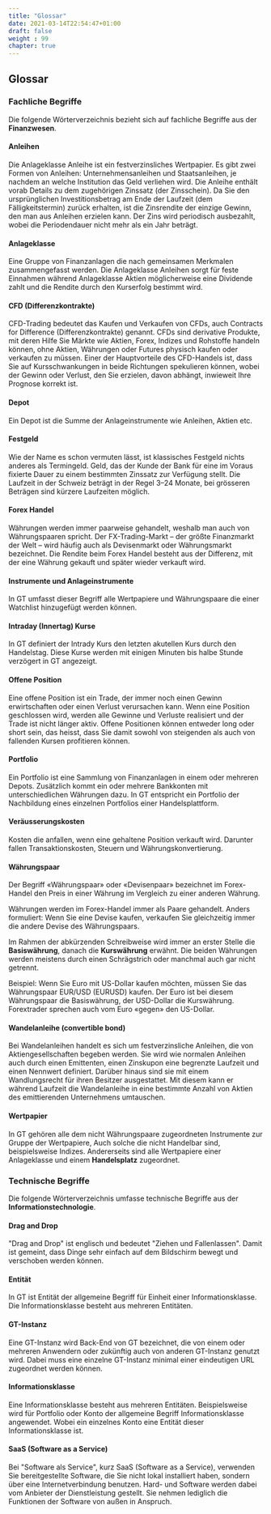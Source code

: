 ```yaml
---
title: "Glossar"
date: 2021-03-14T22:54:47+01:00
draft: false
weight : 99
chapter: true
---
```

## Glossar
### Fachliche Begriffe
Die folgende Wörterverzeichnis bezieht sich auf fachliche Begriffe aus der **Finanzwesen**.

#### Anleihen
Die Anlageklasse Anleihe ist ein festverzinsliches Wertpapier. Es gibt zwei Formen von Anleihen: Unternehmensanleihen und Staatsanleihen, je nachdem an welche Institution das Geld verliehen wird. Die Anleihe enthält vorab Details zu dem zugehörigen Zinssatz (der Zinsschein). Da Sie den ursprünglichen Investitionsbetrag am Ende der Laufzeit (dem Fälligkeitstermin) zurück erhalten, ist die Zinsrendite der einzige Gewinn, den man aus Anleihen erzielen kann. Der Zins wird periodisch ausbezahlt, wobei die Periodendauer nicht mehr als ein Jahr beträgt.
#### Anlageklasse
Eine Gruppe von Finanzanlagen die nach gemeinsamen Merkmalen zusammengefasst werden. Die Anlageklasse Anleihen sorgt für feste Einnahmen während Anlageklasse Aktien möglicherweise eine Dividende zahlt und die Rendite durch den Kurserfolg bestimmt wird.

#### CFD (Differenzkontrakte)
CFD-Trading bedeutet das Kaufen und Verkaufen von CFDs, auch Contracts for Difference (Differenzkontrakte) genannt. CFDs sind derivative Produkte, mit deren Hilfe Sie Märkte wie Aktien, Forex, Indizes und Rohstoffe handeln können, ohne Aktien, Währungen oder Futures physisch kaufen oder verkaufen zu müssen. Einer der Hauptvorteile des CFD-Handels ist, dass Sie auf Kursschwankungen in beide Richtungen spekulieren können, wobei der Gewinn oder Verlust, den Sie erzielen, davon abhängt, inwieweit Ihre Prognose korrekt ist.

#### Depot
Ein Depot ist die Summe  der Anlageinstrumente wie Anleihen, Aktien etc.

#### Festgeld
Wie der Name es schon vermuten lässt, ist klassisches Festgeld nichts anderes als Termingeld. Geld, das der Kunde der Bank für eine im Voraus fixierte Dauer zu einem bestimmten Zinssatz zur Verfügung stellt. Die Laufzeit in der Schweiz beträgt in der Regel 3–24 Monate, bei grösseren Beträgen sind kürzere Laufzeiten möglich.

#### Forex Handel
Währungen werden immer paarweise gehandelt, weshalb man auch von Währungspaaren spricht. Der FX-Trading-Markt – der größte Finanzmarkt der Welt – wird häufig auch als Devisenmarkt oder Währungsmarkt bezeichnet. Die Rendite beim Forex Handel besteht aus der Differenz, mit der eine Währung gekauft und später wieder verkauft wird.

#### Instrumente und Anlageinstrumente
In GT umfasst dieser Begriff alle Wertpapiere und Währungspaare die einer Watchlist hinzugefügt werden können.

#### Intraday (Innertag) Kurse
In GT definiert der Intrady Kurs den letzten akutellen Kurs durch den Handelstag. Diese Kurse werden mit einigen Minuten bis halbe Stunde verzögert in GT angezeigt.

#### Offene Position
Eine offene Position ist ein Trade, der immer noch einen Gewinn erwirtschaften oder einen Verlust verursachen kann. Wenn eine Position geschlossen wird, werden alle Gewinne und Verluste realisiert und der Trade ist nicht länger aktiv. Offene Positionen können entweder long oder short sein, das heisst, dass Sie damit sowohl von steigenden als auch von fallenden Kursen profitieren können.
#### Portfolio 
Ein Portfolio ist eine Sammlung von Finanzanlagen in einem oder mehreren Depots. Zusätzlich kommt ein oder mehrere  Bankkonten mit unterschiedlichen Währungen dazu. In GT entspricht ein Portfolio der Nachbildung eines einzelnen Portfolios einer Handelsplattform.

#### Veräusserungskosten
Kosten die anfallen, wenn eine gehaltene Position verkauft wird. Darunter fallen Transaktionskosten, Steuern und Währungskonvertierung.

#### Währungspaar
Der Begriff «Währungspaar» oder «Devisenpaar» bezeichnet im Forex-Handel den Preis in einer Währung im Vergleich zu einer anderen Währung.

Währungen werden im Forex-Handel immer als Paare gehandelt. Anders formuliert: Wenn Sie eine Devise kaufen, verkaufen Sie gleichzeitig immer die andere Devise des Währungspaars.

Im Rahmen der abkürzenden Schreibweise wird immer an erster Stelle die **Basiswährung**, danach die **Kurswährung** erwähnt. Die beiden Währungen werden meistens durch einen Schrägstrich oder manchmal auch gar nicht getrennt.

Beispiel: Wenn Sie Euro mit US-Dollar kaufen möchten, müssen Sie das Währungspaar EUR/USD (EURUSD) kaufen. Der Euro ist bei diesem Währungspaar die Basiswährung, der USD-Dollar die Kurswährung. Forextrader sprechen auch vom Euro «gegen» den US-Dollar.

#### Wandelanleihe (convertible bond)
Bei Wandelanleihen handelt es sich um festverzinsliche Anleihen, die von Aktiengesellschaften begeben werden. Sie wird wie normalen Anleihen auch durch einen Emittenten, einen Zinskupon eine begrenzte Laufzeit und einen Nennwert definiert. Darüber hinaus sind sie mit einem Wandlungsrecht für ihren Besitzer ausgestattet. Mit diesem kann er während Laufzeit die Wandelanleihe in eine bestimmte Anzahl von Aktien des emittierenden Unternehmens umtauschen.

#### Wertpapier
In GT gehören alle dem nicht Währungspaare zugeordneten Instrumente zur Gruppe der Wertpapiere, Auch solche die nicht Handelbar sind, beispielsweise Indizes. Andererseits sind alle Wertpapiere einer Anlageklasse und einem **Handelsplatz** zugeordnet.

### Technische Begriffe
Die folgende Wörterverzeichnis umfasse technische Begriffe aus der **Informationstechnologie**.
#### Drag and Drop
"Drag and Drop" ist englisch und bedeutet "Ziehen und Fallenlassen". Damit ist gemeint, dass Dinge sehr einfach auf dem Bildschirm bewegt und verschoben werden können.
#### Entität
In GT ist Entität der allgemeine Begriff für Einheit einer Informationsklasse. Die Informationsklasse besteht aus mehreren Entitäten.
#### GT-Instanz
Eine GT-Instanz wird Back-End von GT bezeichnet, die von einem oder mehreren Anwendern oder zukünftig auch von anderen GT-Instanz genutzt wird. Dabei muss eine einzelne GT-Instanz minimal einer eindeutigen URL zugeordnet werden können.
#### Informationsklasse
Eine Informationsklasse besteht aus mehreren Entitäten. Beispielsweise wird für Portfolio oder Konto der allgemeine Begriff Informationsklasse angewendet. Wobei ein einzelnes Konto eine Entität dieser Informationsklasse ist.

#### SaaS (Software as a Service)
Bei "Software als Service", kurz SaaS (Software as a Service), verwenden Sie bereitgestellte Software, die Sie nicht lokal installiert haben, sondern über eine Internetverbindung benutzen. Hard- und Software werden dabei vom Anbieter der Dienstleistung gestellt. Sie nehmen lediglich die Funktionen der Software von außen in Anspruch.
